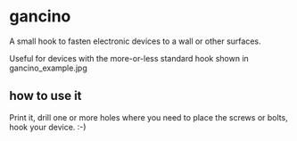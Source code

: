 gancino
=======

A small hook to fasten electronic devices to a wall or other surfaces.

Useful for devices with the more-or-less standard hook shown in gancino\_example.jpg

how to use it
-------------

Print it, drill one or more holes where you need to place the screws or bolts, hook your device. :-)

